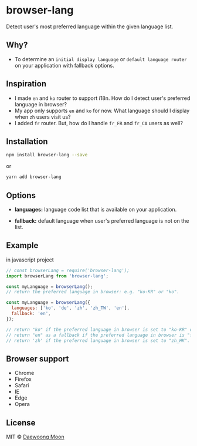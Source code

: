 # browser-lang

Detect user's most preferred language within the given language list.

## Why?

 - To determine an `initial display language` or `default language router` on your application with fallback options.

## Inspiration

 - I made `en` and `ko` router to support i18n. How do I detect user's preferred language in browser?
 - My app only supports `en` and `ko` for now. What language should I display when `zh` users visit us?
 - I added `fr` router. But, how do I handle `fr_FR` and `fr_CA` users as well?

## Installation

```bash
npm install browser-lang --save
```
or
```bash
yarn add browser-lang
```

## Options

* **languages:**
language code list that is available on your application.

* **fallback:**
default language when user's preferred language is not on the list.

## Example

in javascript project

```js
// const browserLang = require('browser-lang');
import browserLang from 'browser-lang';

const myLanguage = browserLang();
// return the preferred language in browser: e.g. "ko-KR" or "ko".

const myLanguage = browserLang({
  languages: ['ko', 'de', 'zh', 'zh_TW', 'en'], 
  fallback: 'en',
});

// return "ko" if the preferred language in browser is set to "ko-KR" or "ko".
// return "en" as a fallback if the preferred language in browser is "fr".
// return 'zh' if the preferred language in browser is set to "zh_HK".
```

## Browser support

- Chrome
- Firefox
- Safari
- IE
- Edge
- Opera

## License

MIT &copy; [Daewoong Moon](https://github.com/wiziple)
